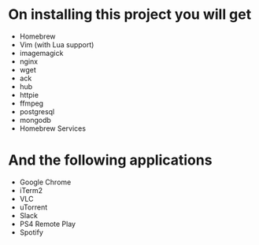 # On installing this project you will get

- Homebrew
- Vim (with Lua support)
- imagemagick
- nginx
- wget
- ack
- hub
- httpie
- ffmpeg
- postgresql
- mongodb
- Homebrew Services


# And the following applications

- Google Chrome
- iTerm2
- VLC
- uTorrent
- Slack
- PS4 Remote Play
- Spotify
